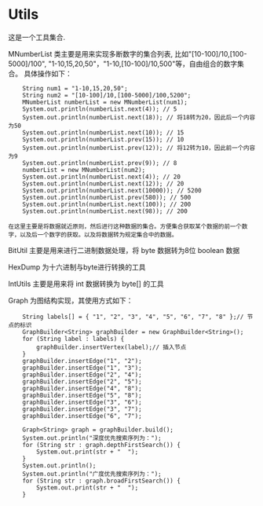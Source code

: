 Utils
=====

  这是一个工具集合.
  
  MNumberList 类主要是用来实现多断数字的集合列表, 比如"[10-100]/10,[100-5000]/100", "1-10,15,20,50"，"1-10,[10-100]/10,500"等，自由组合的数字集合。
  具体操作如下：
  
  		String num1 = "1-10,15,20,50";
		String num2 = "[10-100]/10,[100-5000]/100,5200";
		MNumberList numberList = new MNumberList(num1);
		System.out.println(numberList.next(4)); // 5
		System.out.println(numberList.next(18)); // 将18转为20，因此后一个内容为50
		System.out.println(numberList.next(10)); // 15
		System.out.println(numberList.prev(15)); // 10
		System.out.println(numberList.prev(12)); // 将12转为10，因此前一个内容为9
		System.out.println(numberList.prev(9)); // 8
		numberList = new MNumberList(num2);
		System.out.println(numberList.next(4)); // 20
		System.out.println(numberList.next(12)); // 20
		System.out.println(numberList.next(10000)); // 5200
		System.out.println(numberList.prev(580)); // 500
		System.out.println(numberList.next(100)); // 200
		System.out.println(numberList.next(98)); // 200
	
	在这里主要是将数据就近原则，然后进行这种数据的集合。方便集合获取某个数据的前一个数字，以及后一个数字的获取。以及将数据转为规定集合中的数据。

BitUtil 主要是用来进行二进制数据处理，将 byte 数据转为8位 boolean 数据


HexDump 为十六进制与byte进行转换的工具


IntUtils 主要是用来将 int 数据转换为 byte[] 的工具

Graph 为图结构实现，其使用方式如下：

		String labels[] = { "1", "2", "3", "4", "5", "6", "7", "8" };// 节点的标识
		GraphBuilder<String> graphBuilder = new GraphBuilder<String>();
		for (String label : labels) {
			graphBuilder.insertVertex(label);// 插入节点
		}
		graphBuilder.insertEdge("1", "2");
		graphBuilder.insertEdge("1", "3");
		graphBuilder.insertEdge("2", "4");
		graphBuilder.insertEdge("2", "5");
		graphBuilder.insertEdge("4", "8");
		graphBuilder.insertEdge("5", "8");
		graphBuilder.insertEdge("3", "6");
		graphBuilder.insertEdge("3", "7");
		graphBuilder.insertEdge("6", "7");
		
		Graph<String> graph = graphBuilder.build();
		System.out.println("深度优先搜索序列为：");
		for (String str : graph.depthFirstSearch()) {
			System.out.print(str + "  ");
		}
		System.out.println();
		System.out.println("广度优先搜索序列为：");
		for (String str : graph.broadFirstSearch()) {
			System.out.print(str + "  ");
		}

